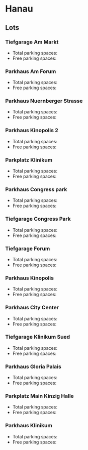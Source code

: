 
# Hanau
## Lots

### Tiefgarage Am Markt

* Total parking spaces: <Value topic="parken-dd/parken-dd/Hanau/hanautiefgarageammarkt/total"/>
* Free parking spaces: <Value topic="parken-dd/parken-dd/Hanau/hanautiefgarageammarkt/free"/>


### Parkhaus Am Forum

* Total parking spaces: <Value topic="parken-dd/parken-dd/Hanau/hanauparkhausamforum/total"/>
* Free parking spaces: <Value topic="parken-dd/parken-dd/Hanau/hanauparkhausamforum/free"/>


### Parkhaus Nuernberger Strasse

* Total parking spaces: <Value topic="parken-dd/parken-dd/Hanau/hanauparkhausnuernbergerstrasse/total"/>
* Free parking spaces: <Value topic="parken-dd/parken-dd/Hanau/hanauparkhausnuernbergerstrasse/free"/>


### Parkhaus Kinopolis 2

* Total parking spaces: <Value topic="parken-dd/parken-dd/Hanau/hanauparkhauskinopolis2/total"/>
* Free parking spaces: <Value topic="parken-dd/parken-dd/Hanau/hanauparkhauskinopolis2/free"/>


### Parkplatz Klinikum

* Total parking spaces: <Value topic="parken-dd/parken-dd/Hanau/hanauparkplatzklinikum/total"/>
* Free parking spaces: <Value topic="parken-dd/parken-dd/Hanau/hanauparkplatzklinikum/free"/>


### Parkhaus Congress park

* Total parking spaces: <Value topic="parken-dd/parken-dd/Hanau/hanauparkhauscongresspark/total"/>
* Free parking spaces: <Value topic="parken-dd/parken-dd/Hanau/hanauparkhauscongresspark/free"/>


### Tiefgarage Congress Park

* Total parking spaces: <Value topic="parken-dd/parken-dd/Hanau/hanautiefgaragecongresspark/total"/>
* Free parking spaces: <Value topic="parken-dd/parken-dd/Hanau/hanautiefgaragecongresspark/free"/>


### Tiefgarage Forum

* Total parking spaces: <Value topic="parken-dd/parken-dd/Hanau/hanautiefgarageforum/total"/>
* Free parking spaces: <Value topic="parken-dd/parken-dd/Hanau/hanautiefgarageforum/free"/>


### Parkhaus Kinopolis

* Total parking spaces: <Value topic="parken-dd/parken-dd/Hanau/hanauparkhauskinopolis/total"/>
* Free parking spaces: <Value topic="parken-dd/parken-dd/Hanau/hanauparkhauskinopolis/free"/>


### Parkhaus City Center

* Total parking spaces: <Value topic="parken-dd/parken-dd/Hanau/hanauparkhauscitycenter/total"/>
* Free parking spaces: <Value topic="parken-dd/parken-dd/Hanau/hanauparkhauscitycenter/free"/>


### Tiefgarage Klinikum Sued

* Total parking spaces: <Value topic="parken-dd/parken-dd/Hanau/hanautiefgarageklinikumsued/total"/>
* Free parking spaces: <Value topic="parken-dd/parken-dd/Hanau/hanautiefgarageklinikumsued/free"/>


### Parkhaus Gloria Palais

* Total parking spaces: <Value topic="parken-dd/parken-dd/Hanau/hanauparkhausgloriapalais/total"/>
* Free parking spaces: <Value topic="parken-dd/parken-dd/Hanau/hanauparkhausgloriapalais/free"/>


### Parkplatz Main Kinzig Halle

* Total parking spaces: <Value topic="parken-dd/parken-dd/Hanau/hanauparkplatzmainkinzighalle/total"/>
* Free parking spaces: <Value topic="parken-dd/parken-dd/Hanau/hanauparkplatzmainkinzighalle/free"/>


### Parkhaus Klinikum

* Total parking spaces: <Value topic="parken-dd/parken-dd/Hanau/hanauparkhausklinikum/total"/>
* Free parking spaces: <Value topic="parken-dd/parken-dd/Hanau/hanauparkhausklinikum/free"/>

